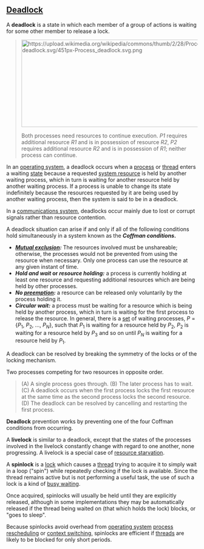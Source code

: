 [Deadlock](https://en.wikipedia.org/wiki/Deadlock)
------------

A **deadlock** is a state in which each member of a group of actions is waiting for some other member to release a lock.

> <img src="https://upload.wikimedia.org/wikipedia/commons/thumb/2/28/Process_deadlock.svg/451px-Process_deadlock.svg.png" alt="https://upload.wikimedia.org/wikipedia/commons/thumb/2/28/Process_deadlock.svg/451px-Process_deadlock.svg.png" width="499" height="230" />
> 
> Both processes need resources to continue execution. *P1* requires additional resource *R1* and is in possession of resource *R2*, *P2* requires additional resource *R2* and is in possession of *R1*; neither process can continue.
> 

In an [operating system](https://en.wikipedia.org/wiki/Operating_system), a deadlock occurs when a [process](https://en.wikipedia.org/wiki/Process_(computing)) or [thread](https://en.wikipedia.org/wiki/Thread_(computing)) enters a waiting [state](https://en.wikipedia.org/wiki/Process_state) because a requested [system resource](https://en.wikipedia.org/wiki/System_resource) is held by another waiting process, which in turn is waiting for another resource held by another waiting process. If a process is unable to change its state indefinitely because the resources requested by it are being used by another waiting process, then the system is said to be in a deadlock.

In a [communications system](https://en.wikipedia.org/wiki/Communications_system), deadlocks occur mainly due to lost or corrupt signals rather than resource contention.

A deadlock situation can arise if and only if all of the following conditions hold simultaneously in a system known as the ***Coffman conditions*.**

-   ***[Mutual exclusion](https://en.wikipedia.org/wiki/Mutual_exclusion):*** The resources involved must be unshareable; otherwise, the processes would not be prevented from using the resource when necessary. Only one process can use the resource at any given instant of time.
-   ***Hold and wait* or *resource holding:*** a process is currently holding at least one resource and requesting additional resources which are being held by other processes.
-   ***No [preemption](https://en.wikipedia.org/wiki/Preemption_(computing)):*** a resource can be released only voluntarily by the process holding it.
-   ***Circular wait:*** a process must be waiting for a resource which is being held by another process, which in turn is waiting for the first process to release the resource. In general, there is a [set](https://en.wikipedia.org/wiki/Set_(mathematics)) of waiting processes, *P* = {*P*<sub>1</sub>, *P*<sub>2</sub>, …, *P<sub>N</sub>*}, such that *P*<sub>1</sub> is waiting for a resource held by *P*<sub>2</sub>, *P*<sub>2</sub> is waiting for a resource held by *P*<sub>3</sub> and so on until *P<sub>N</sub>* is waiting for a resource held by *P*<sub>1</sub>.

A deadlock can be resolved by breaking the symmetry of the locks or of the locking mechanism.

Two processes competing for two resources in opposite order.
> 
> (A) A single process goes through.
> (B) The later process has to wait.
> (C) A deadlock occurs when the first process locks the first resource at the same time as the second process locks the second resource.
> (D) The deadlock can be resolved by cancelling and restarting the first process.
> 

**Deadlock** prevention works by preventing one of the four Coffman conditions from occurring.

A **livelock** is similar to a deadlock, except that the states of the processes involved in the livelock constantly change with regard to one another, none progressing. A livelock is a special case of [resource starvation](https://en.wikipedia.org/wiki/Resource_starvation).

A **spinlock** is a [lock](https://en.wikipedia.org/wiki/Lock_(computer_science)) which causes a [thread](https://en.wikipedia.org/wiki/Thread_(computer_science)) trying to acquire it to simply wait in a loop ("spin") while repeatedly checking if the lock is available. Since the thread remains active but is not performing a useful task, the use of such a lock is a kind of [busy waiting](https://en.wikipedia.org/wiki/Busy_waiting). 

Once acquired, spinlocks will usually be held until they are explicitly released, although in some implementations they may be automatically released if the thread being waited on (that which holds the lock) blocks, or "goes to sleep".

Because spinlocks avoid overhead from [operating system](https://en.wikipedia.org/wiki/Operating_system) [process rescheduling](https://en.wikipedia.org/wiki/Scheduling_(computing)) or [context switching](https://en.wikipedia.org/wiki/Context_switch), spinlocks are efficient if [threads](https://en.wikipedia.org/wiki/Thread_(computer_science)) are likely to be blocked for only short periods.
